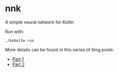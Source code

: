 # nnk
A simple neural network for Kotlin

Run with:

```
./kobaltw run
```

More details can be found in this series of blog posts:

- [Part 1](http://beust.com/weblog/2016/05/27/neural-network-in-kotlin/)
- [Part 2](http://beust.com/weblog/2016/05/30/neural-networks-in-kotlin-part-2/)
